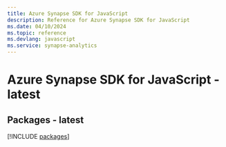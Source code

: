 ```yaml
---
title: Azure Synapse SDK for JavaScript
description: Reference for Azure Synapse SDK for JavaScript
ms.date: 04/10/2024
ms.topic: reference
ms.devlang: javascript
ms.service: synapse-analytics
---
```

# Azure Synapse SDK for JavaScript - latest
## Packages - latest
[!INCLUDE [packages](synapse-index.md)]